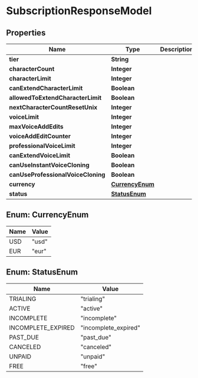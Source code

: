 

# SubscriptionResponseModel


## Properties

| Name | Type | Description | Notes |
|------------ | ------------- | ------------- | -------------|
|**tier** | **String** |  |  |
|**characterCount** | **Integer** |  |  |
|**characterLimit** | **Integer** |  |  |
|**canExtendCharacterLimit** | **Boolean** |  |  |
|**allowedToExtendCharacterLimit** | **Boolean** |  |  |
|**nextCharacterCountResetUnix** | **Integer** |  |  |
|**voiceLimit** | **Integer** |  |  |
|**maxVoiceAddEdits** | **Integer** |  |  |
|**voiceAddEditCounter** | **Integer** |  |  |
|**professionalVoiceLimit** | **Integer** |  |  |
|**canExtendVoiceLimit** | **Boolean** |  |  |
|**canUseInstantVoiceCloning** | **Boolean** |  |  |
|**canUseProfessionalVoiceCloning** | **Boolean** |  |  |
|**currency** | [**CurrencyEnum**](#CurrencyEnum) |  |  |
|**status** | [**StatusEnum**](#StatusEnum) |  |  |



## Enum: CurrencyEnum

| Name | Value |
|---- | -----|
| USD | &quot;usd&quot; |
| EUR | &quot;eur&quot; |



## Enum: StatusEnum

| Name | Value |
|---- | -----|
| TRIALING | &quot;trialing&quot; |
| ACTIVE | &quot;active&quot; |
| INCOMPLETE | &quot;incomplete&quot; |
| INCOMPLETE_EXPIRED | &quot;incomplete_expired&quot; |
| PAST_DUE | &quot;past_due&quot; |
| CANCELED | &quot;canceled&quot; |
| UNPAID | &quot;unpaid&quot; |
| FREE | &quot;free&quot; |



